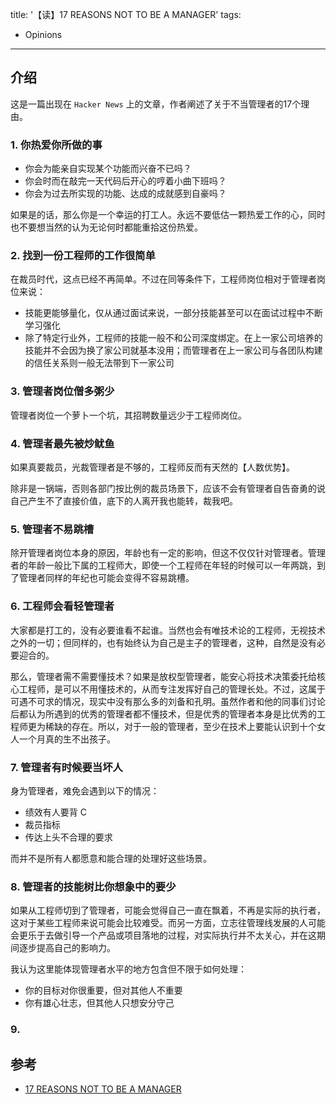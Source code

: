 title: '【读】17 REASONS NOT TO BE A MANAGER'
tags:
- Opinions
---

## 介绍
这是一篇出现在 `Hacker News` 上的文章，作者阐述了关于不当管理者的17个理由。

### 1. 你热爱你所做的事
* 你会为能亲自实现某个功能而兴奋不已吗？
* 你会时而在敲完一天代码后开心的哼着小曲下班吗？
* 你会为过去所实现的功能、达成的成就感到自豪吗？

如果是的话，那么你是一个幸运的打工人。永远不要低估一颗热爱工作的心，同时也不要想当然的认为无论何时都能重拾这份热爱。

### 2. 找到一份工程师的工作很简单
在裁员时代，这点已经不再简单。不过在同等条件下，工程师岗位相对于管理者岗位来说：
* 技能更能够量化，仅从通过面试来说，一部分技能甚至可以在面试过程中不断学习强化
* 除了特定行业外，工程师的技能一般不和公司深度绑定。在上一家公司培养的技能并不会因为换了家公司就基本没用；而管理者在上一家公司与各团队构建的信任关系则一般无法带到下一家公司

### 3. 管理者岗位僧多粥少
管理者岗位一个萝卜一个坑，其招聘数量远少于工程师岗位。

### 4. 管理者最先被炒鱿鱼
如果真要裁员，光裁管理者是不够的，工程师反而有天然的【人数优势】。

除非是一锅端，否则各部门按比例的裁员场景下，应该不会有管理者自告奋勇的说自己产生不了直接价值，底下的人离开我也能转，裁我吧。

### 5. 管理者不易跳槽
除开管理者岗位本身的原因，年龄也有一定的影响，但这不仅仅针对管理者。管理者的年龄一般比下属的工程师大，即使一个工程师在年轻的时候可以一年两跳，到了管理者同样的年纪也可能会变得不容易跳槽。

### 6. 工程师会看轻管理者
大家都是打工的，没有必要谁看不起谁。当然也会有唯技术论的工程师，无视技术之外的一切；但同样的，也有始终认为自己是主子的管理者，这种，自然是没有必要迎合的。

那么，管理者需不需要懂技术？如果是放权型管理者，能安心将技术决策委托给核心工程师，是可以不用懂技术的，从而专注发挥好自己的管理长处。不过，这属于可遇不可求的情况，现实中没有那么多的刘备和孔明。虽然作者和他的同事们讨论后都认为所遇到的优秀的管理者都不懂技术，但是优秀的管理者本身是比优秀的工程师更为稀缺的存在。所以，对于一般的管理者，至少在技术上要能认识到十个女人一个月真的生不出孩子。

### 7. 管理者有时候要当坏人
身为管理者，难免会遇到以下的情况：

* 绩效有人要背 C
* 裁员指标
* 传达上头不合理的要求

而并不是所有人都愿意和能合理的处理好这些场景。

### 8. 管理者的技能树比你想象中的要少
如果从工程师切到了管理者，可能会觉得自己一直在飘着，不再是实际的执行者，这对于某些工程师来说可能会比较难受。而另一方面，立志往管理线发展的人可能会更乐于去做引导一个产品或项目落地的过程，对实际执行并不太关心，并在这期间逐步提高自己的影响力。

我认为这里能体现管理者水平的地方包含但不限于如何处理：

* 你的目标对你很重要，但对其他人不重要
* 你有雄心壮志，但其他人只想安分守己

### 9. 

## 参考
* [17 REASONS NOT TO BE A MANAGER](https://charity.wtf/2019/09/08/reasons-not-to-be-a-manager/)
